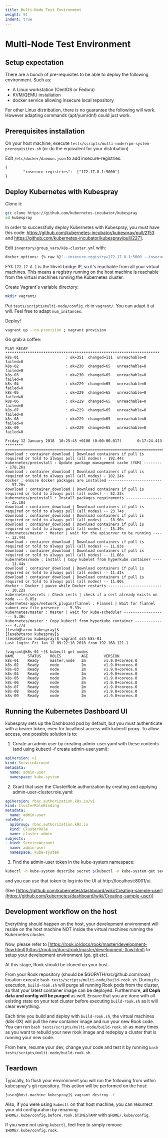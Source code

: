 ```yaml
---
title: Multi-Node Test Environment
weight: 91
indent: true
---
```


# Multi-Node Test Environment

## Setup expectation

There are a bunch of pre-requisites to be able to deploy the following environment. Such as:

* A Linux workstation (CentOS or Fedora)
* KVM/QEMU installation
* docker service allowing insecure local repository

For other Linux distribution, there is no guarantee the following will work.
However adapting commands (apt/yum/dnf) could just work.

## Prerequisites installation

On your host machine, execute `tests/scripts/multi-node/rpm-system-prerequisites.sh` (or
do the equivalent for your distribution)

Edit `/etc/docker/daemon.json` to add insecure-registries:

```
{
        "insecure-registries":  ["172.17.8.1:5000"]
}
```


## Deploy Kubernetes with Kubespray

Clone it:

```bash
git clone https://github.com/kubernetes-incubator/kubespray
cd kubespray
```

In order to successfully deploy Kubernetes with Kubespray, you must have this code: https://github.com/kubernetes-incubator/kubespray/pull/2153 and https://github.com/kubernetes-incubator/kubespray/pull/2271.

Edit `inventory/group_vars/k8s-cluster.yml` with:

```bash
docker_options: {% raw %}"--insecure-registry=172.17.8.1:5000 --insecure-registry={{ kube_service_addresses }} --graph={{ docker_daemon_graph }}  {{ docker_log_opts }}"{% endraw %}
```

FYI: `172.17.8.1` is the libvirt bridge IP, so it's reachable from all your virtual machines.
This means a registry running on the host machine is reachable from the virtual machines running the Kubernetes cluster.

Create Vagrant's variable directory:

```bash
mkdir vagrant/
```

Put `tests/scripts/multi-node/config.rb` in `vagrant/`. You can adapt it at will.
Feel free to adapt `num_instances`.

Deploy!

```bash
vagrant up --no-provision ; vagrant provision
```

Go grab a coffee:

```
PLAY RECAP *********************************************************************
k8s-01                     : ok=351  changed=111  unreachable=0    failed=0
k8s-02                     : ok=230  changed=65   unreachable=0    failed=0
k8s-03                     : ok=230  changed=65   unreachable=0    failed=0
k8s-04                     : ok=229  changed=65   unreachable=0    failed=0
k8s-05                     : ok=229  changed=65   unreachable=0    failed=0
k8s-06                     : ok=229  changed=65   unreachable=0    failed=0
k8s-07                     : ok=229  changed=65   unreachable=0    failed=0
k8s-08                     : ok=229  changed=65   unreachable=0    failed=0
k8s-09                     : ok=229  changed=65   unreachable=0    failed=0

Friday 12 January 2018  10:25:45 +0100 (0:00:00.017)       0:17:24.413 ********
===============================================================================
download : container_download | Download containers if pull is required or told to always pull (all nodes) - 192.44s
kubernetes/preinstall : Update package management cache (YUM) --------- 178.26s
download : container_download | Download containers if pull is required or told to always pull (all nodes) - 102.24s
docker : ensure docker packages are installed -------------------------- 57.20s
download : container_download | Download containers if pull is required or told to always pull (all nodes) -- 52.33s
kubernetes/preinstall : Install packages requirements ------------------ 25.18s
download : container_download | Download containers if pull is required or told to always pull (all nodes) -- 23.74s
download : container_download | Download containers if pull is required or told to always pull (all nodes) -- 18.90s
download : container_download | Download containers if pull is required or told to always pull (all nodes) -- 15.39s
kubernetes/master : Master | wait for the apiserver to be running ------ 12.44s
download : container_download | Download containers if pull is required or told to always pull (all nodes) -- 11.83s
download : container_download | Download containers if pull is required or told to always pull (all nodes) -- 11.66s
kubernetes/node : install | Copy kubelet from hyperkube container ------ 11.44s
download : container_download | Download containers if pull is required or told to always pull (all nodes) -- 11.41s
download : container_download | Download containers if pull is required or told to always pull (all nodes) -- 11.00s
docker : Docker | pause while Docker restarts -------------------------- 10.22s
kubernetes/secrets : Check certs | check if a cert already exists on node --- 6.05s
kubernetes-apps/network_plugin/flannel : Flannel | Wait for flannel subnet.env file presence --- 5.33s
kubernetes/master : Master | wait for kube-scheduler -------------------- 5.30s
kubernetes/master : Copy kubectl from hyperkube container --------------- 4.77s
[leseb@tarox kubespray]$
[leseb@tarox kubespray]$
[leseb@tarox kubespray]$ vagrant ssh k8s-01
Last login: Fri Jan 12 09:22:18 2018 from 192.168.121.1

[vagrant@k8s-01 ~]$ kubectl get nodes
NAME      STATUS    ROLES         AGE       VERSION
k8s-01    Ready     master,node   2m        v1.9.0+coreos.0
k8s-02    Ready     node          2m        v1.9.0+coreos.0
k8s-03    Ready     node          2m        v1.9.0+coreos.0
k8s-04    Ready     node          2m        v1.9.0+coreos.0
k8s-05    Ready     node          2m        v1.9.0+coreos.0
k8s-06    Ready     node          2m        v1.9.0+coreos.0
k8s-07    Ready     node          2m        v1.9.0+coreos.0
k8s-08    Ready     node          2m        v1.9.0+coreos.0
k8s-09    Ready     node          2m        v1.9.0+coreos.0
```

## Running the Kubernetes Dashboard UI

kubespray sets up the Dashboard pod by default, but you must authenticate with a bearer token, even for localhost access with kubectl proxy.  To allow access, one possible solution is to:

1) Create an admin user by creating admin-user.yaml with these contents (and using kubectl -f create admin-user.yaml):

```yaml
apiVersion: v1
kind: ServiceAccount
metadata:
  name: admin-user
  namespace: kube-system
```

2) Grant that user the ClusterRole authorization by creating and applying admin-user-cluster.role.yaml:

```yaml
apiVersion: rbac.authorization.k8s.io/v1
kind: ClusterRoleBinding
metadata:
  name: admin-user
roleRef:
  apiGroup: rbac.authorization.k8s.io
  kind: ClusterRole
  name: cluster-admin
subjects:
- kind: ServiceAccount
  name: admin-user
  namespace: kube-system
```

3) Find the admin-user token in the kube-system namespace:

```bash
kubectl -n kube-system describe secret $(kubectl -n kube-system get secret | grep admin-user | awk '{print $1}')
```

and you can use that token to log into the UI at http://localhost:8001/ui.

(See [https://github.com/kubernetes/dashboard/wiki/Creating-sample-user](https://github.com/kubernetes/dashboard/wiki/Creating-sample-user))



## Development workflow on the host

Everything should happen on the host, your development environment will reside on the host machine NOT inside the virtual machines running the Kubernetes cluster.

Now, please refer to [https://rook.io/docs/rook/master/development-flow.html](https://rook.io/docs/rook/master/development-flow.html) to setup your development environment (go, git etc).

At this stage, Rook should be cloned on your host.

From your Rook repository (should be $GOPATH/src/github.com/rook) location execute `bash tests/scripts/multi-node/build-rook.sh`.
During its execution, `build-rook.sh` will purge all running Rook pods from the cluster, so that your latest container image can be deployed.
Furthermore, **all Ceph data and config will be purged** as well.
Ensure that you are done with all existing state on your test cluster before executing `build-rook.sh` as it will clear everything.

Each time you build and deploy with `build-rook.sh`, the virtual machines (k8s-0X) will pull the new container image and run your new Rook code.
You can run `bash tests/scripts/multi-node/build-rook.sh` as many times as you want to rebuild your new rook image and redeploy a cluster that is running your new code.

From here, resume your dev, change your code and test it by running `bash tests/scripts/multi-node/build-rook.sh`.


## Teardown

Typically, to flush your environment you will run the following from within kubespray's git repository.
This action will be performed on the host:

```bash
[user@host-machine kubespray]$ vagrant destroy -f
```

Also, if you were using `kubectl` on that host machine, you can resurrect your old configuration by renaming `$HOME/.kube/config.before.rook.$TIMESTAMP` with `$HOME/.kube/config`.

If you were not using `kubectl`, feel free to simply remove `$HOME/.kube/config.rook`.
